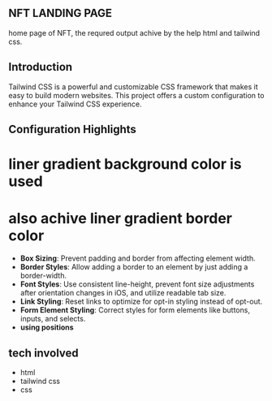 ## NFT LANDING PAGE
home page of NFT, the requred output achive by the help html and tailwind css.


## Introduction

Tailwind CSS is a powerful and customizable CSS framework that makes it easy to build modern websites. This project offers a custom configuration to enhance your Tailwind CSS experience.

## Configuration Highlights

# liner gradient background color is used
# also achive liner gradient border color

- **Box Sizing**: Prevent padding and border from affecting element width.
- **Border Styles**: Allow adding a border to an element by just adding a border-width.
- **Font Styles**: Use consistent line-height, prevent font size adjustments after orientation changes in iOS, and utilize readable tab size.
- **Link Styling**: Reset links to optimize for opt-in styling instead of opt-out.
- **Form Element Styling**: Correct styles for form elements like buttons, inputs, and selects.
- **using positions**

## tech involved
- html
- tailwind css
- css
